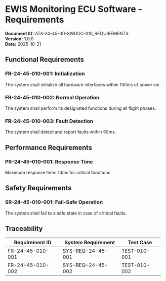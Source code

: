 # EWIS Monitoring ECU Software - Requirements

**Document ID:** ATA-24-45-00-SWDOC-010_REQUIREMENTS  
**Version:** 1.0.0  
**Date:** 2025-10-31

## Functional Requirements

### FR-24-45-010-001: Initialization
The system shall initialize all hardware interfaces within 100ms of power-on.

### FR-24-45-010-002: Normal Operation
The system shall perform its designated functions during all flight phases.

### FR-24-45-010-003: Fault Detection
The system shall detect and report faults within 50ms.

## Performance Requirements

### PR-24-45-010-001: Response Time
Maximum response time: 10ms for critical functions.

## Safety Requirements

### SR-24-45-010-001: Fail-Safe Operation
The system shall fail to a safe state in case of critical faults.

## Traceability

| Requirement ID | System Requirement | Test Case |
|----------------|-------------------|-----------|
| FR-24-45-010-001 | SYS-REQ-24-45-001 | TEST-010-001 |
| FR-24-45-010-002 | SYS-REQ-24-45-002 | TEST-010-002 |
